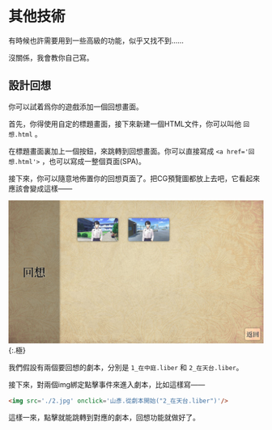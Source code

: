 # 其他技術

有時候也許需要用到一些高級的功能，似乎又找不到……

沒關係，我會教你自己寫。

## 設計回想

你可以試着爲你的遊戲添加一個回想畫面。

首先，你得使用自定的標題畫面，接下來新建一個HTML文件，你可以叫他 `回想.html` 。

在標題畫面裏加上一個按鈕，來跳轉到回想畫面。你可以直接寫成 `<a href='回想.html'>` ，也可以寫成一整個頁面(SPA)。

接下來，你可以隨意地佈置你的回想頁面了。把CG預覽圖都放上去吧，它看起來應該會變成這樣——

![回想.jpg](回想.jpg){:.極}

我們假設有兩個要回想的劇本，分別是 `1_在中庭.liber` 和 `2_在天台.liber`。

接下來，對兩個img綁定點擊事件來進入劇本，比如這樣寫——

```html
<img src='./2.jpg' onclick='山彥.從劇本開始("2_在天台.liber")'/>
```

這樣一來，點擊就能跳轉到對應的劇本，回想功能就做好了。

